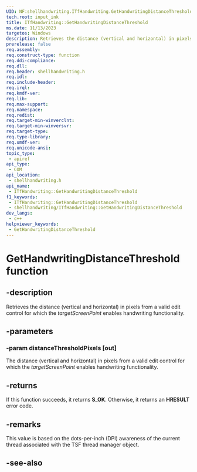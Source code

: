 ```yaml
---
UID: NF:shellhandwriting.ITfHandwriting.GetHandwritingDistanceThreshold
tech.root: input_ink
title: ITfHandwriting::GetHandwritingDistanceThreshold
ms.date: 11/13/2023
targetos: Windows
description: Retrieves the distance (vertical and horizontal) in pixels from a valid edit control for which the *targetScreenPoint* enables handwriting functionality.
prerelease: false
req.assembly: 
req.construct-type: function
req.ddi-compliance: 
req.dll: 
req.header: shellhandwriting.h
req.idl: 
req.include-header: 
req.irql: 
req.kmdf-ver: 
req.lib: 
req.max-support: 
req.namespace: 
req.redist: 
req.target-min-winverclnt: 
req.target-min-winversvr: 
req.target-type: 
req.type-library: 
req.umdf-ver: 
req.unicode-ansi: 
topic_type:
 - apiref
api_type:
 - COM
api_location:
 - shellhandwriting.h
api_name:
 - ITfHandwriting::GetHandwritingDistanceThreshold
f1_keywords:
 - ITfHandwriting::GetHandwritingDistanceThreshold
 - shellhandwriting/ITfHandwriting::GetHandwritingDistanceThreshold
dev_langs:
 - c++
helpviewer_keywords:
 - GetHandwritingDistanceThreshold
---
```


# GetHandwritingDistanceThreshold function

## -description

Retrieves the distance (vertical and horizontal) in pixels from a valid edit control for which the *targetScreenPoint* enables handwriting functionality.

## -parameters

### -param distanceThresholdPixels [out]

The distance (vertical and horizontal) in pixels from a valid edit control for which the *targetScreenPoint* enables handwriting functionality.

## -returns

If this function succeeds, it returns **S_OK**. Otherwise, it returns an **HRESULT** error code.

## -remarks

This value is based on the dots-per-inch (DPI) awareness of the current thread associated with the TSF thread manager object.

## -see-also
